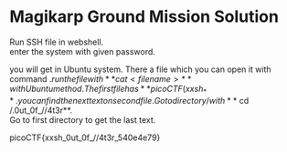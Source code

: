 # Magikarp Ground Mission Solution

Run SSH file in webshell.  
enter the system with given password.  
  
you will get in Ubuntu system. There a file which you can open it with command $.  
run the file with **cat<filename>** with Ubuntu method.  
The first file has **picoCTF(xxsh_**.
you can find the next text on second file.  
Go to directory / with **$ cd /.0ut_0f_\/\/4t3r**.  
Go to first directory to get the last text.  

picoCTF{xxsh_0ut_0f_\/\/4t3r_540e4e79}